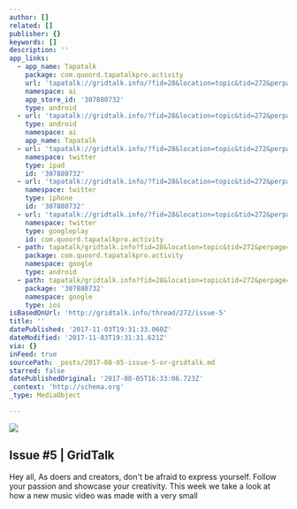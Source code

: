 ```yaml
---
author: []
related: []
publisher: {}
keywords: []
description: ''
app_links:
  - app_name: Tapatalk
    package: com.quoord.tapatalkpro.activity
    url: 'tapatalk://gridtalk.info/?fid=28&location=topic&tid=272&perpage=15&page=1'
    namespace: ai
    app_store_id: '307880732'
    type: android
  - url: 'tapatalk://gridtalk.info/?fid=28&location=topic&tid=272&perpage=15&page=1'
    type: android
    namespace: ai
    app_name: Tapatalk
  - url: 'tapatalk://gridtalk.info/?fid=28&location=topic&tid=272&perpage=15&page=1'
    namespace: twitter
    type: ipad
    id: '307880732'
  - url: 'tapatalk://gridtalk.info/?fid=28&location=topic&tid=272&perpage=15&page=1'
    namespace: twitter
    type: iphone
    id: '307880732'
  - url: 'tapatalk://gridtalk.info/?fid=28&location=topic&tid=272&perpage=15&page=1'
    namespace: twitter
    type: googleplay
    id: com.quoord.tapatalkpro.activity
  - path: tapatalk/gridtalk.info?fid=28&location=topic&tid=272&perpage=15&page=1
    package: com.quoord.tapatalkpro.activity
    namespace: google
    type: android
  - path: tapatalk/gridtalk.info?fid=28&location=topic&tid=272&perpage=15&page=1
    package: '307880732'
    namespace: google
    type: ios
isBasedOnUrl: 'http://gridtalk.info/thread/272/issue-5'
title: ''
datePublished: '2017-11-03T19:31:33.060Z'
dateModified: '2017-11-03T19:31:31.621Z'
via: {}
inFeed: true
sourcePath: _posts/2017-08-05-issue-5-or-gridtalk.md
starred: false
datePublishedOriginal: '2017-08-05T16:33:06.723Z'
_context: 'http://schema.org'
_type: MediaObject

---
```

![](https://the-grid-user-content.s3-us-west-2.amazonaws.com/5ff9db6d-232b-4078-ae9f-dc2beae032fa.jpg)

<article style=""><h1>Issue #5 | GridTalk</h1><p>Hey all, As doers and creators, don't be afraid to express yourself. Follow your passion and showcase your creativity. This week we take a look at how a new music video was made with a very small</p></article>